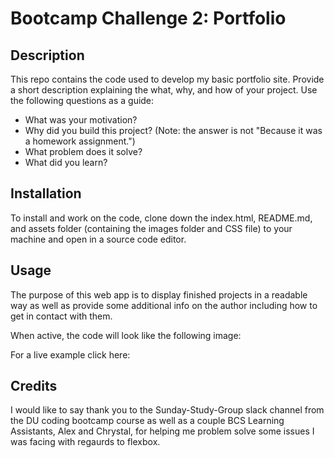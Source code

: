 # Bootcamp Challenge 2: Portfolio

## Description

This repo contains the code used to develop my basic portfolio site. 
Provide a short description explaining the what, why, and how of your project. Use the following questions as a guide:

- What was your motivation?
- Why did you build this project? (Note: the answer is not "Because it was a homework assignment.")
- What problem does it solve?
- What did you learn?

## Installation

To install and work on the code, clone down the index.html, README.md, and assets folder (containing the images folder and CSS file) to your machine and open in a source code editor.

## Usage

The purpose of this web app is to display finished projects in a readable way as well as provide some additional info on the author including how to get in contact with them. 

When active, the code will look like the following image: 


For a live example click here: 

## Credits

I would like to say thank you to the Sunday-Study-Group slack channel from the DU coding bootcamp course as well as a couple BCS Learning Assistants, Alex and Chrystal, for helping me problem solve some issues I was facing with regaurds to flexbox.

